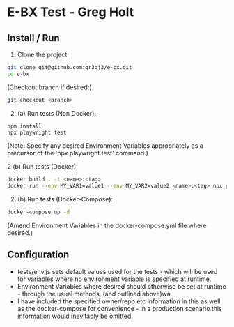 # E-BX Test - Greg Holt

## Install / Run

1. Clone the project:

```bash
git clone git@github.com:gr3gj3/e-bx.git
cd e-bx
```

(Checkout branch if desired;)

```bash
git checkout <branch>
```

2. (a) Run tests (Non Docker):

```bash
npm install
npx playwright test
```
(Note: Specify any desired Environment Variables appropriately as a precursor of the 'npx playwright test' command.)

2 (b) Run tests (Docker):
```bash
docker build . -t <name>:<tag>
docker run --env MY_VAR1=value1 --env MY_VAR2=value2 <name>:<tag> npx playwright test
```

2. (b) Run tests (Docker-Compose):
```bash
docker-compose up -d
```
(Amend Environment Variables in the docker-compose.yml file where desired.)

## Configuration

* tests/env.js sets default values used for the tests - which will be used for variables where no environment variable is specified at runtime.
* Environment Variables where desired should otherwise be set at runtime - through the usual methods. (and outlined above)wa
* I have included the specified owner/repo etc information in this as well as the docker-compose for convenience - in a production scenario this information would inevitably be omitted.